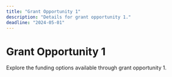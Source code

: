 ```yaml
---
title: "Grant Opportunity 1"
description: "Details for grant opportunity 1."
deadline: "2024-05-01"
---
```


# Grant Opportunity 1

Explore the funding options available through grant opportunity 1.
